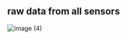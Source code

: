 ## raw data from all sensors
![image (4)](https://github.com/user-attachments/assets/08e2728a-e518-4f02-81c1-4f724fda7e80)


